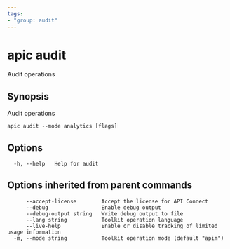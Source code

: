 ```yaml
---
tags:
- "group: audit"
---
```

# apic audit

Audit operations

## Synopsis

Audit operations

```
apic audit --mode analytics [flags]
```


## Options

```
  -h, --help   Help for audit
```

## Options inherited from parent commands

```
      --accept-license        Accept the license for API Connect
      --debug                 Enable debug output
      --debug-output string   Write debug output to file
      --lang string           Toolkit operation language
      --live-help             Enable or disable tracking of limited usage information
  -m, --mode string           Toolkit operation mode (default "apim")
```
